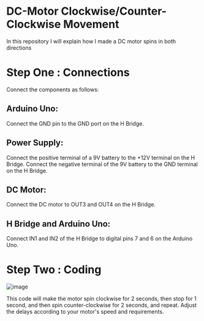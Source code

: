 # DC-Motor Clockwise/Counter-Clockwise Movement

In this repository I will explain how I made a DC motor spins in both directions

# Step One : Connections 
Connect the components as follows:

## Arduino Uno:

Connect the GND pin to the GND port on the H Bridge.
## Power Supply:

Connect the positive terminal of a 9V battery to the +12V terminal on the H Bridge.
Connect the negative terminal of the 9V battery to the GND terminal on the H Bridge.
## DC Motor:

Connect the DC motor to OUT3 and OUT4 on the H Bridge.
## H Bridge and Arduino Uno:

Connect IN1 and IN2 of the H Bridge to digital pins 7 and 6 on the Arduino Uno.

# Step Two : Coding

![image](https://github.com/httpsNumai/DC-Motor/assets/157239449/f599e504-f167-4f8d-879b-fd18ece87ebd)

This code will make the motor spin clockwise for 2 seconds, then stop for 1 second, and then spin counter-clockwise for 2 seconds, and repeat. Adjust the delays according to your motor's speed and requirements.

